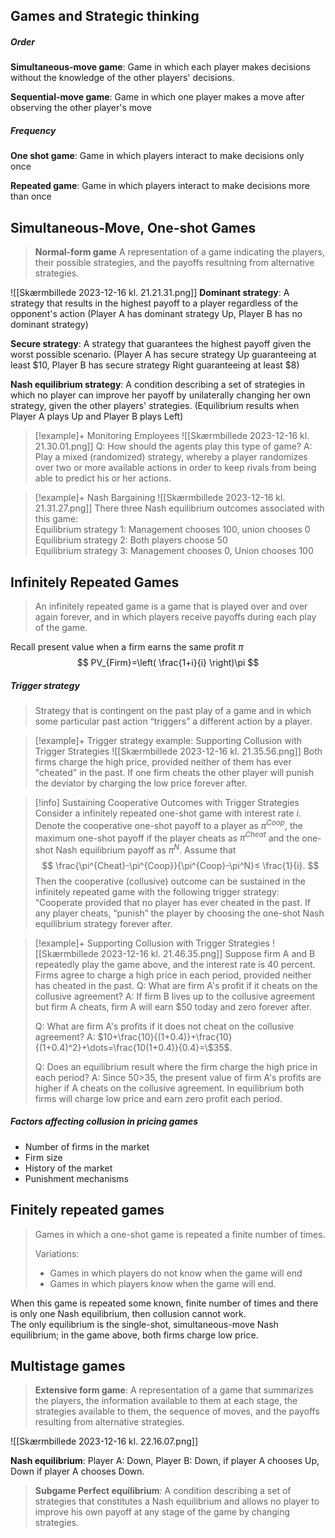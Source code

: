 ## Games and Strategic thinking

##### Order
**Simultaneous-move game**: Game in which each player makes decisions without the knowledge of the other players' decisions.

**Sequential-move game**: Game in which one player makes a move after observing the other player's move

##### Frequency
**One shot game**: Game in which players interact to make decisions only once

**Repeated game**: Game in which players interact to make decisions more than once

## Simultaneous-Move, One-shot Games

> **Normal-form game**
> A representation of a game indicating the players, their possible strategies, and the payoffs resultning from alternative strategies.

![[Skærmbillede 2023-12-16 kl. 21.21.31.png]]
**Dominant strategy**: A strategy that results in the highest payoff to a player regardless of the opponent's action
(Player A has dominant strategy Up, Player B has no dominant strategy)

**Secure strategy**: A strategy that guarantees the highest payoff given the worst possible scenario.
(Player A has secure strategy Up guaranteeing at least $10,
Player B has secure strategy Right guaranteeing at least $8)

**Nash equilibrium strategy**: A condition describing a set of strategies in which no player can improve her payoff by unilaterally changing her own strategy, given the other players' strategies.
(Equilibrium results when Player A plays Up and Player B plays Left)

>[!example]+ Monitoring Employees
>![[Skærmbillede 2023-12-16 kl. 21.30.01.png]]
>Q: How should the agents play this type of game?
>A: Play a mixed (randomized) strategy, whereby a player   randomizes over two or more available actions in order to keep rivals from being able to predict his or her actions.

>[!example]+ Nash Bargaining
>![[Skærmbillede 2023-12-16 kl. 21.31.27.png]]
>There three Nash equilibrium outcomes associated with this game:  
>Equilibrium strategy 1: Management chooses 100, union chooses 0  
>Equilibrium strategy 2: Both players choose 50  
>Equilibrium strategy 3: Management chooses 0, Union chooses 100

## Infinitely Repeated Games

> An infinitely repeated game is a game that is played over and over again forever, and in which players receive payoffs during each play of the game.

Recall present value when a firm earns the same profit $\pi$
$$
PV_{Firm}=\left( \frac{1+i}{i} \right)\pi
$$
##### Trigger strategy

> Strategy that is contingent on the past play of a game and in which some particular past action “triggers” a different action by a player.

>[!example]+ Trigger strategy example: Supporting Collusion with Trigger Strategies
>![[Skærmbillede 2023-12-16 kl. 21.35.56.png]]
>Both firms charge the high price, provided neither of them has ever "cheated" in the past. If one firm cheats the other player will punish the deviator by charging the low price forever after.

>[!info] Sustaining Cooperative Outcomes with Trigger Strategies
>Consider a infinitely repeated one-shot game with interest rate $i$. Denote the cooperative one-shot payoff to a player as $\pi^{Coop}$, the maximum one-shot payoff if the player cheats as $\pi^{Cheat}$ and the one-shot Nash equilibrium payoff as $\pi^N$. Assume that
>$$
> \frac{\pi^{Cheat}-\pi^{Coop}}{\pi^{Coop}-\pi^N}≤ \frac{1}{i}.
>$$
>Then the cooperative (collusive) outcome can be  sustained in the infinitely repeated game with the  following trigger strategy: “Cooperate provided that no  player has ever cheated in the past. If any player cheats,  “punish” the player by choosing the one-shot Nash equilibrium strategy forever after. 

>[!example]+ Supporting Collusion with Trigger Strategies
>![[Skærmbillede 2023-12-16 kl. 21.46.35.png]]
>Suppose firm A and B repeatedly play the game above, and the interest rate is 40 percent. Firms agree to charge a high price in each period, provided neither has cheated in the past.
>Q: What are firm A's profit if it cheats on the collusive agreement?
>A: If firm B lives up to the collusive agreement but firm A cheats, firm A will earn $50 today and zero forever after.
>
>Q: What are firm A's profits if it does not cheat on the collusive agreement?
>A: $10+\frac{10}{(1+0.4)}+\frac{10}{(1+0.4)^2}+\dots=\frac{10(1+0.4)}{0.4}=\$35$.
>
>Q: Does an equilibrium result where the firm charge the high price in each period?
>A: Since $50>$35, the present value of firm A's profits are higher if A cheats on the collusive agreement. In equilibrium both firms will charge low price and earn zero profit each period.

##### Factors affecting collusion in pricing games
- Number of firms in the market
- Firm size
- History of the market
- Punishment mechanisms

## Finitely repeated games

>Games in which a one-shot game is repeated a finite number of times.
>
>Variations:
>- Games in which players do not know when the game will end
>- Games in which players know when the game will end.

When this game is repeated some known, finite number of times  and there is only one Nash equilibrium, then collusion cannot work.  
The only equilibrium is the single-shot, simultaneous-move Nash equilibrium; in the game above, both firms charge low price.

## Multistage games

>**Extensive form game**: A representation of a game that summarizes the players, the information available to them at each stage, the strategies available to them, the sequence of moves, and the payoffs resulting from alternative strategies.

![[Skærmbillede 2023-12-16 kl. 22.16.07.png]]

**Nash equilibrium**: 
Player A: Down,
Player B: Down, if player A chooses Up, Down if player A chooses Down.

>**Subgame Perfect equilibrium**: A condition describing a set of strategies that constitutes a Nash equilibrium and allows no player to improve his own payoff at any stage of the game by changing strategies.



